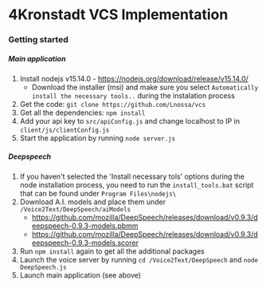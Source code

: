 # 4Kronstadt VCS Implementation

### Getting started


##### Main application

 1. Install nodejs v15.14.0 - https://nodejs.org/download/release/v15.14.0/ 
    * Download the installer (msi) and make sure you select `Automatically install the necessary tools..` during the instalation process
 2. Get the code: `git clone https://github.com/Lnossa/vcs`  
 3. Get all the dependencies: `npm install`  
 4. Add your api key to `src/apiConfig.js` and change localhost to IP in `client/js/clientConfig.js`
 5. Start the application by running `node server.js`
 
##### Deepspeech

 1. If you haven't selected the 'Install necessary tols' options during the node installation process, you need to run the `install_tools.bat` script that can be found under `Program Files\nodejs\`
 1. Download A.I. models and place them under `/Voice2Text/DeepSpeech/aiModels`  
     * https://github.com/mozilla/DeepSpeech/releases/download/v0.9.3/deepspeech-0.9.3-models.pbmm
     * https://github.com/mozilla/DeepSpeech/releases/download/v0.9.3/deepspeech-0.9.3-models.scorer
 2. Run `npm install` again to get all the additional packages
 3. Launch the voice server by running `cd /Voice2Text/DeepSpeech` and `node DeepSpeech.js`
 4. Launch main application (see above)

